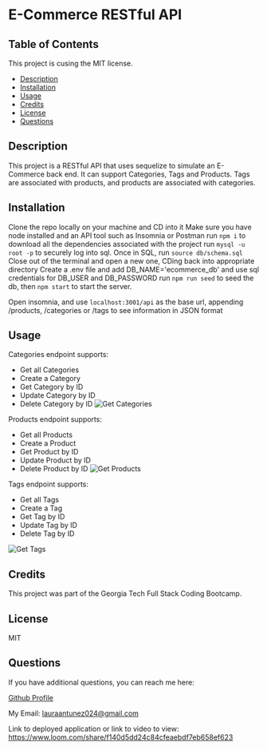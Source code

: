 # E-Commerce RESTful API

## Table of Contents

This project is cusing the MIT license. 
    
- [Description](#description)
- [Installation](#installation)
- [Usage](#usage)
- [Credits](#credits)
- [License](#license)
- [Questions](#questions)

## Description
This project is a RESTful API that uses sequelize to simulate an E-Commerce back end. It can support Categories, Tags and Products. Tags are associated with products, and products are associated with categories. 



## Installation
Clone the repo locally on your machine and CD into it
Make sure you have node installed and an API tool such as Insomnia or Postman
run ``` npm i ``` to download all the dependencies associated with the project
run ``` mysql -u root -p ``` to securely log into sql. 
Once in SQL, run ``` source db/schema.sql ```
Close out of the terminal and open a new one, CDing back into appropriate directory
Create a .env file and add DB_NAME='ecommerce_db' and use sql credentials for DB_USER and DB_PASSWORD
run ``` npm run seed ``` to seed the db, then ``` npm start ``` to start the server. 

Open insomnia, and use 
``` localhost:3001/api ``` as the base url, appending /products, /categories or /tags to see information in JSON format



## Usage


Categories endpoint supports:
- Get all Categories
- Create a Category
- Get Category by ID
- Update Category by ID
- Delete Category by ID
![Get Categories](./assets/images/cats.png)


Products endpoint supports:
- Get all Products
- Create a Product
- Get Product by ID
- Update Product by ID
- Delete Product by ID
![Get Products](./assets/images/products.png)

Tags endpoint supports:
- Get all Tags
- Create a Tag
- Get Tag by ID
- Update Tag by ID
- Delete Tag by ID

![Get Tags](./assets/images/tags.png)


## Credits
This project was part of the Georgia Tech Full Stack Coding Bootcamp.

## License
MIT 



## Questions

If you have additional questions, you can reach me here:

[Github Profile](https://github.com/lauraantunez024)

My Email: lauraantunez024@gmail.com

Link to deployed application or link to video to view:
https://www.loom.com/share/f140d5dd24c84cfeaebdf7eb658ef623


